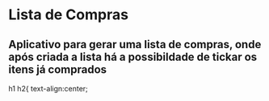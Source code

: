 <h1>Lista de Compras</h1>
<h2>Aplicativo para gerar uma lista de compras, onde após criada a lista há a possibildade de tickar os itens já comprados</h2>
<stile>
  h1 h2{
  text-align:center;
</stile>
